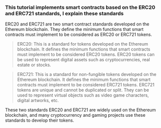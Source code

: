 ### This tutorial implements smart contracts based on the ERC20 and ERC721 standards, I explain these standards

ERC20 and ERC721 are two smart contract standards developed on the Ethereum blockchain. They define the minimum functions that smart contracts must implement to be considered as ERC20 or ERC721 tokens.

>ERC20: This is a standard for tokens developed on the Ethereum blockchain. It defines the minimum functions that smart contracts must implement to be considered ERC20 tokens. ERC20 tokens can be used to represent digital assets such as cryptocurrencies, real estate or stocks.

>ERC721: This is a standard for non-fungible tokens developed on the Ethereum blockchain. It defines the minimum functions that smart contracts must implement to be considered ERC721 tokens. ERC721 tokens are unique and cannot be duplicated or split. They can be used to represent virtual objects such as video game characters, digital artworks, etc.

These two standards ERC20 and ERC721 are widely used on the Ethereum blockchain, and many cryptocurrency and gaming projects use these standards to develop their tokens.

